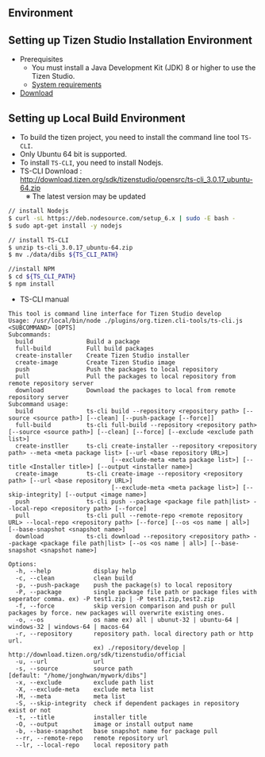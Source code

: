 ## Environment

## Setting up Tizen Studio Installation Environment
- Prerequisites
    - You must install a Java Development Kit (JDK) 8 or higher to use the Tizen Studio.
    - [System requirements](https://developer.tizen.org/development/tizen-studio/download/installing-tizen-studio/prerequisites#java)
- [Download](https://developer.tizen.org/development/tizen-studio/download)

## Setting up Local Build Environment
- To build the tizen project, you need to install the command line tool `TS-CLI`.
- Only Ubuntu 64 bit is supported.
- To install `TS-CLI`, you need to install Nodejs.
- TS-CLI Download :  http://download.tizen.org/sdk/tizenstudio/opensrc/ts-cli_3.0.17_ubuntu-64.zip \
    ※ The latest version may be updated

```bash
// install Nodejs
$ curl -sL https://deb.nodesource.com/setup_6.x | sudo -E bash -
$ sudo apt-get install -y nodejs

// install TS-CLI
$ unzip ts-cli_3.0.17_ubuntu-64.zip
$ mv ./data/dibs ${TS_CLI_PATH}

//install NPM
$ cd ${TS_CLI_PATH}
$ npm install
```
- TS-CLI manual
```text
This tool is command line interface for Tizen Studio develop
Usage: /usr/local/bin/node ./plugins/org.tizen.cli-tools/ts-cli.js <SUBCOMMAND> [OPTS]
Subcommands:
  build               Build a package
  full-build          Full build packages
  create-installer    Create Tizen Studio installer
  create-image        Create Tizen Studio image
  push                Push the packages to local repository
  pull                Pull the packages to local repository from remote repository server
  download            Download the packages to local from remote repository server
Subcommand usage:
  build               ts-cli build --repository <repository path> [--source <source path>] [--clean] [--push-package [--force]]
  full-build          ts-cli full-build --repository <repository path> [--source <source path>] [--clean] [--force] [--exclude <exclude path list>]
  create-instller     ts-cli create-installer --repository <repository path> --meta <meta package list> [--url <base repository URL>]
                             [--exclude-meta <meta package list>] [--title <Installer title>] [--output <installer name>]
  create-image        ts-cli create-image --repository <repository path> [--url <base repository URL>]
                             [--exclude-meta <meta package list>] [--skip-integrity] [--output <image name>]
  push                ts-cli push --package <package file path|list> --local-repo <repository path> [--force]
  pull                ts-cli pull --remote-repo <remote repository URL> --local-repo <repository path> [--force] [--os <os name | all>] [--base-snapshot <snapshot name>]
  download            ts-cli download --repository <repository path> --package <package file path|list> [--os <os name | all>] [--base-snapshot <snapshot name>]
 
Options:
  -h, --help            display help
  -c, --clean           clean build
  -p, --push-package    push the package(s) to local repository
  -P, --package         single package file path or package files with seperator comma. ex) -P test1.zip | -P test1.zip,test2.zip
  -f, --force           skip version comparison and push or pull packages by force. new packages will overwrite existing ones.
  -o, --os              os name ex) all | ubunut-32 | ubuntu-64 | windows-32 | windows-64 | macos-64
  -r, --repository      repository path. local directory path or http url. 
                        ex) ./repository/develop | http://download.tizen.org/sdk/tizenstudio/official
  -u, --url             url
  -s, --source          source path                                                                                                                       [default: "/home/jonghwan/mywork/dibs"]
  -x, --exclude         exclude path list
  -X, --exclude-meta    exclude meta list
  -M, --meta            meta list
  -S, --skip-integrity  check if dependent packages in repository exist or not
  -t, --title           installer title
  -O, --output          image or install output name
  -b, --base-snapshot   base snapshot name for package pull
  --rr, --remote-repo   remote repository url
  --lr, --local-repo    local repository path
```

